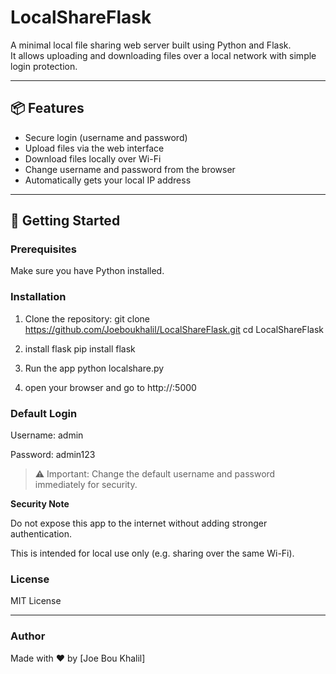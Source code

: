 # LocalShareFlask

A minimal local file sharing web server built using Python and Flask.  
It allows uploading and downloading files over a local network with simple login protection.

---

## 📦 Features

- Secure login (username and password)
- Upload files via the web interface
- Download files locally over Wi-Fi
- Change username and password from the browser
- Automatically gets your local IP address

---

## 🚀 Getting Started

### Prerequisites

Make sure you have Python installed.

### Installation

1. Clone the repository:
   git clone https://github.com/Joeboukhalil/LocalShareFlask.git
   cd LocalShareFlask

2. install flask
   pip install flask

3. Run the app
   python localshare.py

4. open your browser and go to
   http://<your-local-ip>:5000


### Default Login

Username: admin

Password: admin123


> ⚠️ Important: Change the default username and password immediately for security.

**Security Note**

Do not expose this app to the internet without adding stronger authentication.

This is intended for local use only (e.g. sharing over the same Wi-Fi).



### License

MIT License


---

### Author

Made with ❤️ by [Joe Bou Khalil]
